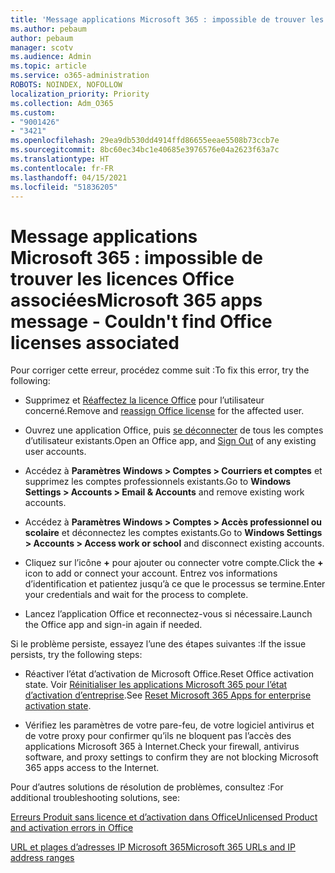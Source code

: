 ```yaml
---
title: 'Message applications Microsoft 365 : impossible de trouver les licences Office associées'
ms.author: pebaum
author: pebaum
manager: scotv
ms.audience: Admin
ms.topic: article
ms.service: o365-administration
ROBOTS: NOINDEX, NOFOLLOW
localization_priority: Priority
ms.collection: Adm_O365
ms.custom:
- "9001426"
- "3421"
ms.openlocfilehash: 29ea9db530dd4914ffd86655eeae5508b73ccb7e
ms.sourcegitcommit: 8bc60ec34bc1e40685e3976576e04a2623f63a7c
ms.translationtype: HT
ms.contentlocale: fr-FR
ms.lasthandoff: 04/15/2021
ms.locfileid: "51836205"
---
```

# <a name="microsoft-365-apps-message---couldnt-find-office-licenses-associated"></a><span data-ttu-id="cb86e-102">Message applications Microsoft 365 : impossible de trouver les licences Office associées</span><span class="sxs-lookup"><span data-stu-id="cb86e-102">Microsoft 365 apps message - Couldn't find Office licenses associated</span></span>

<span data-ttu-id="cb86e-103">Pour corriger cette erreur, procédez comme suit :</span><span class="sxs-lookup"><span data-stu-id="cb86e-103">To fix this error, try the following:</span></span>

- <span data-ttu-id="cb86e-104">Supprimez et [Réaffectez la licence Office](https://docs.microsoft.com/microsoft-365/admin/manage/assign-licenses-to-users) pour l’utilisateur concerné.</span><span class="sxs-lookup"><span data-stu-id="cb86e-104">Remove and [reassign Office license](https://docs.microsoft.com/microsoft-365/admin/manage/assign-licenses-to-users) for the affected user.</span></span>

- <span data-ttu-id="cb86e-105">Ouvrez une application Office, puis [se déconnecter](https://support.office.com/article/sign-out-of-office-5a20dc11-47e9-4b6f-945d-478cb6d92071) de tous les comptes d’utilisateur existants.</span><span class="sxs-lookup"><span data-stu-id="cb86e-105">Open an Office app, and [Sign Out](https://support.office.com/article/sign-out-of-office-5a20dc11-47e9-4b6f-945d-478cb6d92071) of any existing user accounts.</span></span>

- <span data-ttu-id="cb86e-106">Accédez à **Paramètres Windows > Comptes > Courriers et comptes** et supprimez les comptes professionnels existants.</span><span class="sxs-lookup"><span data-stu-id="cb86e-106">Go to **Windows Settings > Accounts > Email & Accounts** and remove existing work accounts.</span></span>

- <span data-ttu-id="cb86e-107">Accédez à **Paramètres Windows > Comptes > Accès professionnel ou scolaire** et déconnectez les comptes existants.</span><span class="sxs-lookup"><span data-stu-id="cb86e-107">Go to **Windows Settings > Accounts > Access work or school** and disconnect existing accounts.</span></span>

- <span data-ttu-id="cb86e-108">Cliquez sur l’icône **+** pour ajouter ou connecter votre compte.</span><span class="sxs-lookup"><span data-stu-id="cb86e-108">Click the **+** icon to add or connect your account.</span></span> <span data-ttu-id="cb86e-109">Entrez vos informations d’identification et patientez jusqu’à ce que le processus se termine.</span><span class="sxs-lookup"><span data-stu-id="cb86e-109">Enter your credentials and wait for the process to complete.</span></span>

- <span data-ttu-id="cb86e-110">Lancez l’application Office et reconnectez-vous si nécessaire.</span><span class="sxs-lookup"><span data-stu-id="cb86e-110">Launch the Office app and sign-in again if needed.</span></span>

<span data-ttu-id="cb86e-111">Si le problème persiste, essayez l’une des étapes suivantes :</span><span class="sxs-lookup"><span data-stu-id="cb86e-111">If the issue persists, try the following steps:</span></span>

- <span data-ttu-id="cb86e-112">Réactiver l’état d’activation de Microsoft Office.</span><span class="sxs-lookup"><span data-stu-id="cb86e-112">Reset Office activation state.</span></span> <span data-ttu-id="cb86e-113">Voir [Réinitialiser les applications Microsoft 365 pour l’état d’activation d’entreprise](https://docs.microsoft.com/office365/troubleshoot/activation/reset-office-365-proplus-activation-state).</span><span class="sxs-lookup"><span data-stu-id="cb86e-113">See [Reset Microsoft 365 Apps for enterprise activation state](https://docs.microsoft.com/office365/troubleshoot/activation/reset-office-365-proplus-activation-state).</span></span>

- <span data-ttu-id="cb86e-114">Vérifiez les paramètres de votre pare-feu, de votre logiciel antivirus et de votre proxy pour confirmer qu’ils ne bloquent pas l’accès des applications Microsoft 365 à Internet.</span><span class="sxs-lookup"><span data-stu-id="cb86e-114">Check your firewall, antivirus software, and proxy settings to confirm they are not blocking Microsoft 365 apps access to the Internet.</span></span> 

<span data-ttu-id="cb86e-115">Pour d’autres solutions de résolution de problèmes, consultez :</span><span class="sxs-lookup"><span data-stu-id="cb86e-115">For additional troubleshooting solutions, see:</span></span>

[<span data-ttu-id="cb86e-116">Erreurs Produit sans licence et d’activation dans Office</span><span class="sxs-lookup"><span data-stu-id="cb86e-116">Unlicensed Product and activation errors in Office</span></span>](https://support.office.com/Article/0d23d3c0-c19c-4b2f-9845-5344fedc4380?wt.mc_id=Alchemy_ClientDIA)

[<span data-ttu-id="cb86e-117">URL et plages d’adresses IP Microsoft 365</span><span class="sxs-lookup"><span data-stu-id="cb86e-117">Microsoft 365 URLs and IP address ranges</span></span>](https://docs.microsoft.com/office365/enterprise/urls-and-ip-address-ranges)
